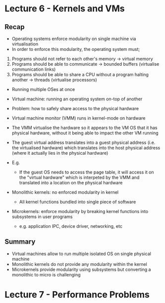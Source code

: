 # Lecture 6 - Kernels and VMs

## Recap

- Operating systems enforce modularity on single machine via virtualisation
- In order to enforce this modularity, the operating system must;

1. Programs should not refer to each other's memory -> virtual memory
2. Programs should be able to communicate -> bounded buffers (virtualise communication links)
3. Programs should be able to share a CPU without a program halting another -> threads (virtualise processors)

- Running multiple OSes at once

- Virtual machine: running an operating system on-top of another
- Problem: how to safely share access to the physical hardware
- Virtual machine monitor (VMM) runs in kernel-mode on hardware
- The VMM virtualise the hardware so it appears to the VM OS that it has physical hardware, without it being able to impact the other VM running
- The guest virtual address translates into a guest physical address (i.e. the virtualised hardware) which translates into the host physical address (where it actually lies in the physical hardware)
- E.g.
  - If the guest OS needs to access the page table, it will access it on the "virtual hardware" which is interpeted by the VMM and translated into a location on the physical hardware

- Monolithic kernels: no enforced modularity in kernel
  - All kernel functions bundled into single piece of software
- Microkernels: enforce modularity by breaking kernel functions into subsystems in user programs
  - e.g. application IPC, device driver, networking, etc

## Summary

- Virtual machines allow to run multiple isolated OS on single physical machine
- Monolithic kernels do not provide any modularity within the kernel
- Microkernels provide modularity using subsystems but converting a monolithic to micro is challenging

# Lecture 7 - Performance Problems